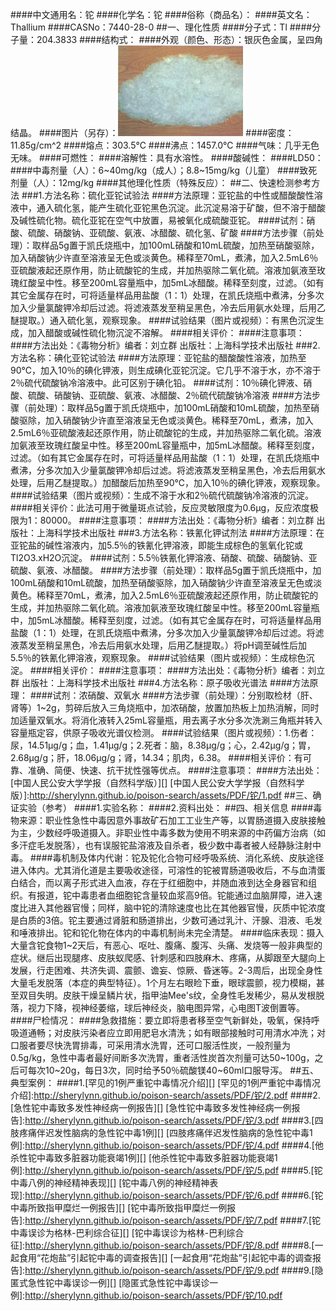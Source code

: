 ####中文通用名：铊
####化学名：铊
####俗称（商品名）：
####英文名：Thallium
####CASNo：7440-28-0
##一、理化性质
####分子式：Tl
####分子量：204.3833
####结构式：
####外观（颜色、形态）：银灰色金属，呈四角结晶。
####图片（另存）：![外观](./assets/duwu/铊/@1外观.jpg)
####密度：11.85g/cm^2
####熔点：303.5℃
####沸点：1457.0℃
####气味：几乎无色无味。
####可燃性：
####溶解性：具有水溶性。
####酸碱性：
####LD50：
####中毒剂量（人）：6~40mg/kg（成人）；8.8~15mg/kg（儿童）
####致死剂量（人）：12mg/kg
####其他理化性质（特殊反应）：
##二、快速检测参考方法
###1.方法名称：硫化亚铊试验法
####方法原理：亚铊盐的中性或醋酸酸性溶液中，通入硫化氢，能产生硫化亚铊黑色沉淀。此沉淀易溶于矿酸，但不溶于醋酸及碱性硫化物。硫化亚铊在空气中放置，易被氧化成硫酸亚铊。
####试剂：硝酸、硫酸、硝酸钠、亚硫酸、氨液、冰醋酸、硫化氢、矿酸
####方法步骤（前处理）：取样品5g置于凯氏烧瓶中，加100mL硝酸和10mL硫酸，加热至硝酸驱除，加入硝酸钠少许直至溶液呈无色或淡黄色。稀释至70mL，煮沸，加入2.5mL6％亚硫酸液起还原作用，防止硫酸铊的生成，并加热驱除二氧化硫。溶液加氨液至玫瑰红酸呈中性。移至200mL容量瓶中，加5mL冰醋酸。稀释至刻度，过滤。（如有其它金属存在时，可将适量样品用盐酸（1：1）处理，在凯氏烧瓶中煮沸，分多次加入少量氯酸钾冷却后过滤。将滤液蒸发至稍呈黑色，冷去后用氨水处理，后用乙醚提取。）通入硫化氢，观察现象。
####试验结果（图片或视频）：有黑色沉淀生成，加入醋酸或碱性硫化物沉淀不溶解。
####相关评价：
####注意事项：
####方法出处：《毒物分析》编者：刘立群 出版社：上海科学技术出版社
###2.方法名称：碘化亚铊试验法
####方法原理：亚铊盐的醋酸酸性溶液，加热至90℃，加入10％的碘化钾液，则生成碘化亚铊沉淀。它几乎不溶于水，亦不溶于2％硫代硫酸钠冷溶液中。此可区别于碘化铅。
####试剂：10％碘化钾液、硝酸、硫酸、硝酸钠、亚硫酸、氨液、冰醋酸、2％硫代硫酸钠冷溶液
####方法步骤（前处理）：取样品5g置于凯氏烧瓶中，加100mL硝酸和10mL硫酸，加热至硝酸驱除，加入硝酸钠少许直至溶液呈无色或淡黄色。稀释至70mL，煮沸，加入2.5mL6％亚硫酸液起还原作用，防止硫酸铊的生成，并加热驱除二氧化硫。溶液加氨液至玫瑰红酸呈中性。移至200mL容量瓶中，加5mL冰醋酸。稀释至刻度，过滤。（如有其它金属存在时，可将适量样品用盐酸（1：1）处理，在凯氏烧瓶中煮沸，分多次加入少量氯酸钾冷却后过滤。将滤液蒸发至稍呈黑色，冷去后用氨水处理，后用乙醚提取。）加醋酸后加热至90℃，加入10％的碘化钾液，观察现象。
####试验结果（图片或视频）：生成不溶于水和2％硫代硫酸钠冷溶液的沉淀。
####相关评价：此法可用于微量斑点试验，反应灵敏限度为0.6μg，反应浓度极限为1：80000。
####注意事项：
####方法出处：《毒物分析》编者：刘立群 出版社：上海科学技术出版社
###3.方法名称：铁氰化钾试剂法
####方法原理：在亚铊盐的碱性溶液内，加5.5％的铁氰化钾溶液，即能生成棕色的氢氧化铊或Tl2O3.xH2O沉淀。
####试剂：5.5％铁氰化钾溶液、硝酸、硫酸、硝酸钠、亚硫酸、氨液、冰醋酸。
####方法步骤（前处理）：取样品5g置于凯氏烧瓶中，加100mL硝酸和10mL硫酸，加热至硝酸驱除，加入硝酸钠少许直至溶液呈无色或淡黄色。稀释至70mL，煮沸，加入2.5mL6％亚硫酸液起还原作用，防止硫酸铊的生成，并加热驱除二氧化硫。溶液加氨液至玫瑰红酸呈中性。移至200mL容量瓶中，加5mL冰醋酸。稀释至刻度，过滤。（如有其它金属存在时，可将适量样品用盐酸（1：1）处理，在凯氏烧瓶中煮沸，分多次加入少量氯酸钾冷却后过滤。将滤液蒸发至稍呈黑色，冷去后用氨水处理，后用乙醚提取。）将pH调至碱性后加5.5％的铁氰化钾溶液，观察现象。
####试验结果（图片或视频）：生成棕色沉淀。
####相关评价：
####注意事项：
####方法出处：《毒物分析》编者：刘立群 出版社：上海科学技术出版社
###4.方法名称：原子吸收光谱法
####方法原理：
####试剂：浓硝酸、双氧水
####方法步骤（前处理）：分别取检材（肝、肾等）1~2g，剪碎后放入三角烧瓶中，加浓硝酸，放置加热板上加热消解，同时加适量双氧水。将消化液转入25mL容量瓶，用去离子水分多次洗涮三角瓶并转入容量瓶定容，供原子吸收光谱仪检测。
####试验结果（图片或视频）：1.伤者：尿，14.51μg/g；血，1.41μg/g；2.死者：脑，8.38μg/g；心，2.42μg/g；胃，2.68μg/g；肝，18.06μg/g；肾，14.34；肌肉，6.38。 
####相关评价：有可靠、准确、简便、快速、抗干扰性强等优点。
####注意事项：
####方法出处：[中国人民公安大学学报（自然科学版）][]
[中国人民公安大学学报（自然科学版）]:http://sherylynn.github.io/poison-search/assets/PDF/铊/1.pdf
##三、确证实验（参考）
####1.实验名称：
####2.资料出处：
##四、相关信息
####毒物来源：职业性急性中毒因意外事故矿石加工工业生产等，以胃肠道摄入皮肤接触为主，少数经呼吸道摄入。非职业性中毒多数为使用不明来源的中药偏方治病（如多汗症毛发脱落），也有误服铊盐溶液及自杀者，极少数中毒者被人经静脉注射中毒。
####毒机制及体内代谢：铊及铊化合物可经呼吸系统、消化系统、皮肤途径进入体内。尤其消化道是主要吸收途径，可溶性的铊被胃肠道吸收后，不与血清蛋白结合，而以离子形式进入血液，存在于红细胞中，并随血液到达全身器官和组织。有报道，铊中毒患者血细胞铊含量较血浆高9倍。铊能通过血脑屏障，进入速度比进入其他器官慢；同样，脑中铊的清除速度也比在其他器官慢，灰质中铊浓度是白质的3倍。铊主要通过肾脏和肠道排出，少数可通过乳汁、汗腺、泪液、毛发和唾液排出。铊和铊化物在体内的中毒机制尚未完全清楚。
####临床表现：摄入大量含铊食物1~2天后，有恶心、呕吐、腹痛、腹泻、头痛、发烧等一般非典型的症状。继后出现腿疼、皮肤蚁爬感、针刺感和四肢麻木、疼痛，从脚跟至大腿向上发展，行走困难、共济失调、震颤、谵妄、惊厥、昏迷等。2-3周后，出现全身性大量毛发脱落（本症的典型特征）。1个月左右眼睑下垂，眼球震颤，视力模糊，甚至双目失明。皮肤干燥呈鳞片状，指甲油Mee's纹，全身性毛发稀少，易从发根脱落，视力下降，视神经萎缩，球后神经炎，脑电图异常，心电图T波倒置等。
####尸检情况：
####急救措施：要立即将患者移至空气新鲜处，吸氧，保持呼吸道通畅；对皮肤污染者应立即用肥皂水清洗；如有眼部接触时可用清水冲洗；对口服者要尽快洗胃排毒，可采用清水洗胃，还可口服活性炭，一般剂量为0.5g/kg，急性中毒者最好间断多次洗胃，重者活性炭首次剂量可达50~100g，之后可每次10~20g，每日3次，同时给予50％硫酸镁40~60ml口服导泻。
##五、典型案例：
####1.[罕见的1例严重铊中毒情况介绍][]
[罕见的1例严重铊中毒情况介绍]:http://sherylynn.github.io/poison-search/assets/PDF/铊/2.pdf 
####2.[急性铊中毒致多发性神经病一例报告][]
[急性铊中毒致多发性神经病一例报告]:http://sherylynn.github.io/poison-search/assets/PDF/铊/3.pdf 
####3.[四肢疼痛伴迟发性脑病的急性铊中毒1例][]
[四肢疼痛伴迟发性脑病的急性铊中毒1例]:http://sherylynn.github.io/poison-search/assets/PDF/铊/4.pdf 
####4.[他杀性铊中毒致多脏器功能衰竭1例][]
[他杀性铊中毒致多脏器功能衰竭1例]:http://sherylynn.github.io/poison-search/assets/PDF/铊/5.pdf 
####5.[铊中毒八例的神经精神表现][]
[铊中毒八例的神经精神表现]:http://sherylynn.github.io/poison-search/assets/PDF/铊/6.pdf 
####6.[铊中毒所致指甲糜烂一例报告][]
[铊中毒所致指甲糜烂一例报告]:http://sherylynn.github.io/poison-search/assets/PDF/铊/7.pdf 
####7.[铊中毒误诊为格林-巴利综合征][]
[铊中毒误诊为格林-巴利综合征]:http://sherylynn.github.io/poison-search/assets/PDF/铊/8.pdf 
####8.[一起食用“花炮盐”引起铊中毒的调查报告][]
[一起食用“花炮盐”引起铊中毒的调查报告]:http://sherylynn.github.io/poison-search/assets/PDF/铊/9.pdf 
####9.[隐匿式急性铊中毒误诊一例][]
[隐匿式急性铊中毒误诊一例]:http://sherylynn.github.io/poison-search/assets/PDF/铊/10.pdf 
